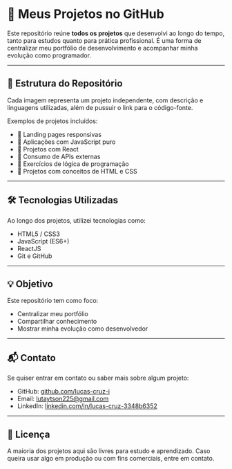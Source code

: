 # 🧩 Meus Projetos no GitHub

Este repositório reúne **todos os projetos** que desenvolvi ao longo do tempo, tanto para estudos quanto para prática profissional. É uma forma de centralizar meu portfólio de desenvolvimento e acompanhar minha evolução como programador.

---

## 📁 Estrutura do Repositório

Cada imagem representa um projeto independente, com descrição e linguagens utilizadas, além de pussuir o link para o código-fonte.

Exemplos de projetos incluídos:

- 🔹 Landing pages responsivas
- 🔹 Aplicações com JavaScript puro
- 🔹 Projetos com React
- 🔹 Consumo de APIs externas
- 🔹 Exercícios de lógica de programação
- 🔹 Projetos com conceitos de HTML e CSS

---

## 🛠️ Tecnologias Utilizadas

Ao longo dos projetos, utilizei tecnologias como:

- HTML5 / CSS3
- JavaScript (ES6+)
- ReactJS
- Git e GitHub

---

## 💡 Objetivo

Este repositório tem como foco:

- Centralizar meu portfólio
- Compartilhar conhecimento
- Mostrar minha evolução como desenvolvedor

---

## 📬 Contato

Se quiser entrar em contato ou saber mais sobre algum projeto:

- GitHub: [github.com/lucas-cruz-i](https://github.com/lucas-cruz-i)
- Email: lutaytson225@gmail.com
- LinkedIn: [linkedin.com/in/lucas-cruz-3348b6352](https://www.linkedin.com/in/lucas-cruz-3348b6352/?originalSubdomain=br)

---

## 📄 Licença

A maioria dos projetos aqui são livres para estudo e aprendizado. Caso queira usar algo em produção ou com fins comerciais, entre em contato.

